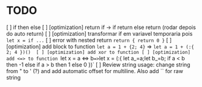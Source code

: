 # TODO

[ ] if then else
  [ ] [optimization] return if -> if return else return (rodar depois do auto return)
  [ ] [optimization] transformar if em variavel temporaria pois `let x = if ...`
[ ] error with nested return `return { return 0 }`
[ ] [optimization] add block to function `let a = 1 + {2; 4}` => `let a = 1 + (:{ 2; 4 })() 
[ ] [optimization] add xor to function
[ ] [optimization] add <=> to function `let x = a <=> b` => `let x = (:{ let a_=a;let b_=b; if a < b then -1 else if a > b then 1 else 0 })`
[ ] Review string usage: change string from " to ' (?) and add automatic offset for multiline. Also add `` for raw string
